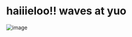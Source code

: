 # haiiieloo!! waves at yuo
![image](https://github.com/user-attachments/assets/c6149d4c-69ef-4895-a51c-72c93c1a68b7)
